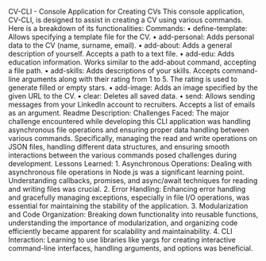 CV-CLI - Console Application for Creating CVs
This console application, CV-CLI, is designed to assist in creating a CV using various commands. Here is a breakdown of its functionalities:
Commands:
    • define-template: Allows specifying a template file for the CV.
    • add-personal: Adds personal data to the CV (name, surname, email).
    • add-about: Adds a general description of yourself. Accepts a path to a text file.
    • add-edu: Adds education information. Works similar to the add-about command, accepting a file path.
    • add-skills: Adds descriptions of your skills. Accepts command-line arguments along with their rating from 1 to 5. The rating is used to generate filled or empty stars.
    • add-image: Adds an image specified by the given URL to the CV.
    • clear: Deletes all saved data.
    • send: Allows sending messages from your LinkedIn account to recruiters. Accepts a list of emails as an argument.
Readme Description:
Challenges Faced:
The major challenge encountered while developing this CLI application was handling asynchronous file operations and ensuring proper data handling between various commands. Specifically, managing the read and write operations on JSON files, handling different data structures, and ensuring smooth interactions between the various commands posed challenges during development.
Lessons Learned:
    1. Asynchronous Operations: Dealing with asynchronous file operations in Node.js was a significant learning point. Understanding callbacks, promises, and async/await techniques for reading and writing files was crucial.
    2. Error Handling: Enhancing error handling and gracefully managing exceptions, especially in file I/O operations, was essential for maintaining the stability of the application.
    3. Modularization and Code Organization: Breaking down functionality into reusable functions, understanding the importance of modularization, and organizing code efficiently became apparent for scalability and maintainability.
    4. CLI Interaction: Learning to use libraries like yargs for creating interactive command-line interfaces, handling arguments, and options was beneficial.
